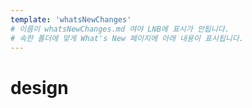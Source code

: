 ```yaml
---
template: 'whatsNewChanges'
# 이름이 whatsNewChanges.md 여야 LNB에 표시가 안됩니다.
# 속한 폴더에 맞게 What's New 페이지에 아래 내용이 표시됩니다.
---
```


# design
